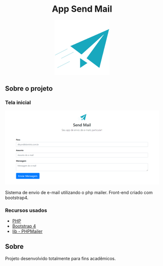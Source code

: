 <h1 align="center">App Send Mail</h1>

<p align="center">
  <a href="https://github.com/othneildrew/Best-README-Template">
    <img src="logo.png" alt="Logo App Send Mail" width="180" height="180">
  </a>
</p>

<!-- Telas -->

## Sobre o projeto

### Tela inicial

<p align="center">
    <img src="tela_inicial.PNG" alt="Tela Home">
</p>

Sistema de envio de e-mail utilizando o php mailer. Front-end criado com bootstrap4.

### Recursos usados

- [PHP](https://www.php.net/)
- [Bootstrap 4](https://getbootstrap.com/)
- [lib - PHPMailer](https://github.com/PHPMailer/PHPMailer)

## Sobre

Projeto desenvolvido totalmente para fins acadêmicos.
